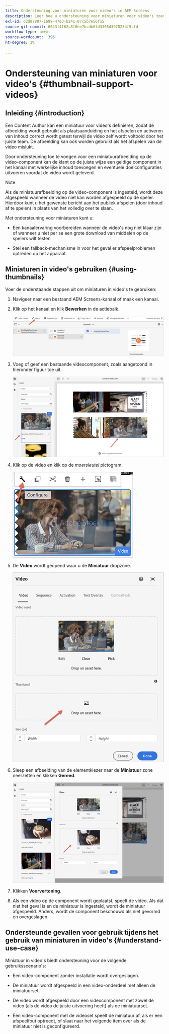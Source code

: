 ```yaml
---
title: Ondersteuning voor miniaturen voor video's in AEM Screens
description: Leer hoe u ondersteuning voor miniaturen voor video's toevoegt in AEM Screens.
exl-id: d2d87807-1699-47e3-b241-07c5b7e56f15
source-git-commit: 6643f4162c8f0ee7bcdb0fd3305d3978234f5cfd
workflow-type: tm+mt
source-wordcount: '396'
ht-degree: 1%

---
```


# Ondersteuning van miniaturen voor video&#39;s {#thumbnail-support-videos}

## Inleiding {#introduction}

Een Content Author kan een miniatuur voor video&#39;s definiëren, zodat de afbeelding wordt gebruikt als plaatsaanduiding en het afspelen en activeren van inhoud correct wordt getest terwijl de video zelf wordt voltooid door het juiste team. De afbeelding kan ook worden gebruikt als het afspelen van de video mislukt.

Door ondersteuning toe te voegen voor een miniatuurafbeelding op de video-component kan de klant op de juiste wijze een geldige component in het kanaal met werkelijke inhoud toevoegen en eventuele doelconfiguraties uitvoeren voordat de video wordt geleverd.

>[!NOTE]
>Als de miniatuurafbeelding op de video-component is ingesteld, wordt deze afgespeeld wanneer de video niet kan worden afgespeeld op de speler. Hierdoor kunt u het gewenste bericht aan het publiek afspelen (door inhoud af te spelen) in plaats van het volledig over te slaan.

Met ondersteuning voor miniaturen kunt u:

* Een kanaalervaring voorbereiden wanneer de video&#39;s nog niet klaar zijn of wanneer u niet per se een grote download van middelen op de spelers wilt testen

* Stel een fallback-mechanisme in voor het geval er afspeelproblemen optreden op het apparaat.

## Miniaturen in video&#39;s gebruiken {#using-thumbnails}

Voer de onderstaande stappen uit om miniaturen in video&#39;s te gebruiken:

1. Navigeer naar een bestaand AEM Screens-kanaal of maak een kanaal.

1. Klik op het kanaal en klik **Bewerken** in de actiebalk.

   ![afbeelding](/help/user-guide/assets/thumbnails/thumbnail-1.png)

1. Voeg of geef een bestaande videocomponent, zoals aangetoond in hieronder figuur toe uit.

   ![afbeelding](/help/user-guide/assets/thumbnails/thumbnail-2.png)

1. Klik op de video en klik op de *moersleutel* pictogram.

   ![afbeelding](/help/user-guide/assets/thumbnails/thumbnail-3.png)

1. De **Video** wordt geopend waar u de **Miniatuur** dropzone.

   ![afbeelding](/help/user-guide/assets/thumbnails/thumbnail-4.png)

1. Sleep een afbeelding van de elementkiezer naar de **Miniatuur** zone neerzetten en klikken **Gereed**.

   ![afbeelding](/help/user-guide/assets/thumbnails/thumbnail-5.png)

1. Klikken **Voorvertoning**.

1. Als een video op de component wordt geplaatst, speelt de video. Als dat niet het geval is en de miniatuur is ingesteld, wordt de miniatuur afgespeeld. Anders, wordt de component beschouwd als niet gevormd en overgeslagen.

## Ondersteunde gevallen voor gebruik tijdens het gebruik van miniaturen in video&#39;s {#understand-use-case}

Miniatuur in video&#39;s biedt ondersteuning voor de volgende gebruiksscenario&#39;s:

* Een video-component zonder installatie wordt overgeslagen.

* De miniatuur wordt afgespeeld in een video-onderdeel met alleen de miniatuurset.

* De video wordt afgespeeld door een videocomponent met zowel de video (als de video de juiste uitvoering heeft) als de miniatuurset.

* Een video-component met de videoset speelt de miniatuur af, als er een afspeelfout optreedt, of slaat naar het volgende item over als de miniatuur niet is geconfigureerd.
